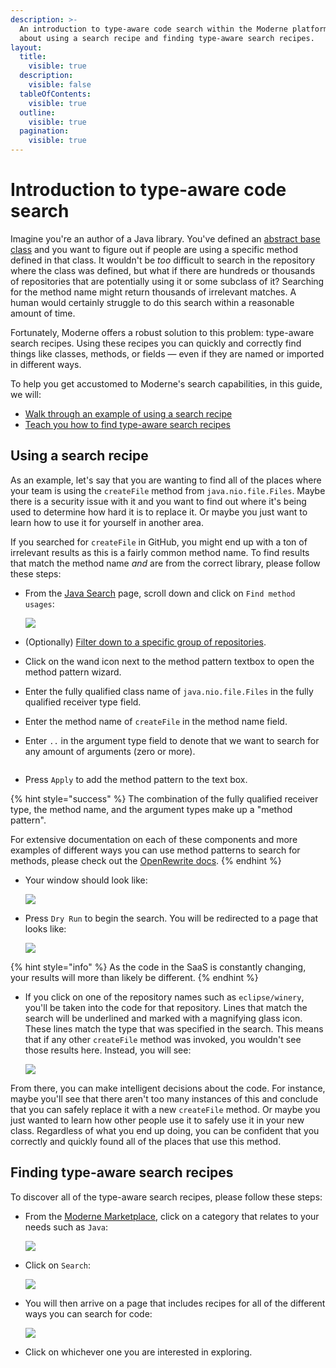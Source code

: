 ```yaml
---
description: >-
  An introduction to type-aware code search within the Moderne platform. Learn
  about using a search recipe and finding type-aware search recipes.
layout:
  title:
    visible: true
  description:
    visible: false
  tableOfContents:
    visible: true
  outline:
    visible: true
  pagination:
    visible: true
---
```


# Introduction to type-aware code search

Imagine you're an author of a Java library. You've defined an [abstract base class](https://docs.oracle.com/javase/tutorial/java/IandI/abstract.html) and you want to figure out if people are using a specific method defined in that class. It wouldn't be _too_ difficult to search in the repository where the class was defined, but what if there are hundreds or thousands of repositories that are potentially using it or some subclass of it? Searching for the method name might return thousands of irrelevant matches. A human would certainly struggle to do this search within a reasonable amount of time.

Fortunately, Moderne offers a robust solution to this problem: type-aware search recipes. Using these recipes you can quickly and correctly find things like classes, methods, or fields — even if they are named or imported in different ways.

To help you get accustomed to Moderne's search capabilities, in this guide, we will:

* [Walk through an example of using a search recipe](introduction-to-type-aware-code-search.md#using-a-search-recipe)
* [Teach you how to find type-aware search recipes](introduction-to-type-aware-code-search.md#finding-type-aware-search-recipes)

## Using a search recipe

As an example, let's say that you are wanting to find all of the places where your team is using the `createFile` method from `java.nio.file.Files`. Maybe there is a security issue with it and you want to find out where it's being used to determine how hard it is to replace it. Or maybe you just want to learn how to use it for yourself in another area.

If you searched for `createFile` in GitHub, you might end up with a ton of irrelevant results as this is a fairly common method name. To find results that match the method name _and_ are from the correct library, please follow these steps:

*   From the [Java Search](https://app.moderne.io/marketplace/org.openrewrite.java.search) page, scroll down and click on `Find method usages`:

    ![](../../.gitbook/assets/find-method-usage-empty.png)
* (Optionally) [Filter down to a specific group of repositories](managing-repository-groups.md#how-to-create-a-repository-group).
* Click on the wand icon next to the method pattern textbox to open the method pattern wizard.
* Enter the fully qualified class name of `java.nio.file.Files` in the fully qualified receiver type field.
* Enter the method name of `createFile` in the method name field.
* Enter `..` in the argument type field to denote that we want to search for any amount of arguments (zero or more).

<figure><img src="../../.gitbook/assets/image.png" alt=""><figcaption></figcaption></figure>

* Press `Apply` to add the method pattern to the text box.

{% hint style="success" %}
The combination of the fully qualified receiver type, the method name, and the argument types make up a "method pattern".

For extensive documentation on each of these components and more examples of different ways you can use method patterns to search for methods, please check out the [OpenRewrite docs](https://docs.openrewrite.org/reference/method-patterns).
{% endhint %}

*   Your window should look like:

    ![](../../.gitbook/assets/find-method-usage-full.png)
*   Press `Dry Run` to begin the search. You will be redirected to a page that looks like:

    ![](../../.gitbook/assets/find-method-usage-results.png)

{% hint style="info" %}
As the code in the SaaS is constantly changing, your results will more than likely be different.
{% endhint %}

*   If you click on one of the repository names such as `eclipse/winery`, you'll be taken into the code for that repository. Lines that match the search will be underlined and marked with a magnifying glass icon. These lines match the type that was specified in the search. This means that if any other `createFile` method was invoked, you wouldn't see those results here. Instead, you will see:

    ![](../../.gitbook/assets/find-method-usage-result.png)

From there, you can make intelligent decisions about the code. For instance, maybe you'll see that there aren't too many instances of this and conclude that you can safely replace it with a new `createFile` method. Or maybe you just wanted to learn how other people use it to safely use it in your new class. Regardless of what you end up doing, you can be confident that you correctly and quickly found all of the places that use this method.

## Finding type-aware search recipes

To discover all of the type-aware search recipes, please follow these steps:

*   From the [Moderne Marketplace](https://app.moderne.io/marketplace), click on a category that relates to your needs such as `Java`:

    ![](../../.gitbook/assets/moderne-catalog.png)
*   Click on `Search`:

    ![](../../.gitbook/assets/search-recipe-group.png)
*   You will then arrive on a page that includes recipes for all of the different ways you can search for code:

    ![](../../.gitbook/assets/search-recipe-examples.png)
* Click on whichever one you are interested in exploring.
